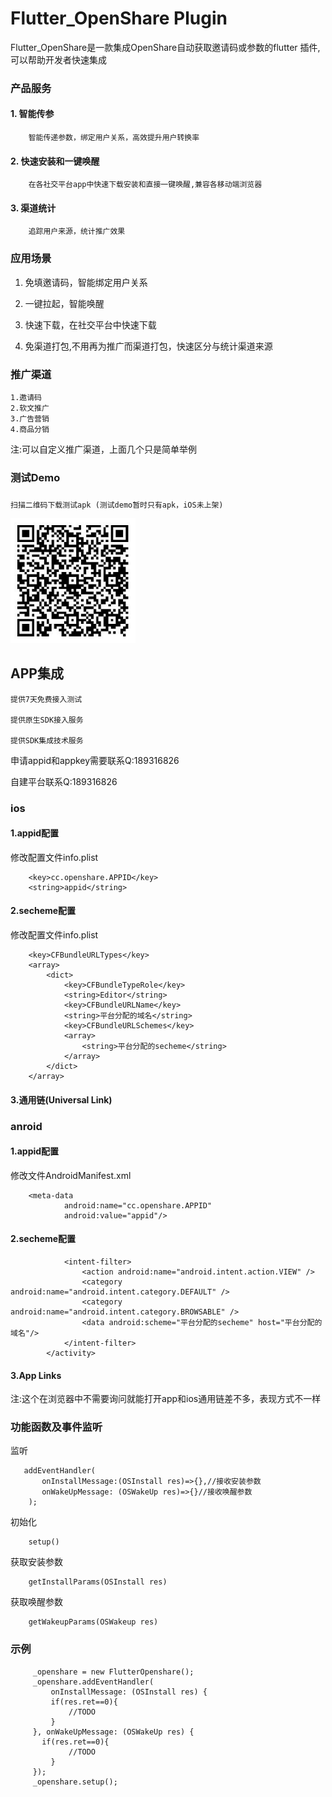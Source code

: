 # Flutter_OpenShare Plugin
Flutter_OpenShare是一款集成OpenShare自动获取邀请码或参数的flutter 插件,可以帮助开发者快速集成

###   产品服务
####  1. 智能传参
```
    智能传递参数，绑定用户关系，高效提升用户转换率
```
####  2. 快速安装和一键唤醒
```
    在各社交平台app中快速下载安装和直接一键唤醒,兼容各移动端浏览器
```
####  3. 渠道统计
```
    追踪用户来源，统计推广效果
```
### 应用场景

1. 免填邀请码，智能绑定用户关系

2. 一键拉起，智能唤醒

3. 快速下载，在社交平台中快速下载

4. 免渠道打包,不用再为推广而渠道打包，快速区分与统计渠道来源

### 推广渠道
    1.邀请码
    2.软文推广
    3.广告营销
    4.商品分销
注:可以自定义推广渠道，上面几个只是简单举例

### 测试Demo

### 
```
扫描二维码下载测试apk (测试demo暂时只有apk，iOS未上架)
```
<img src="https://github.com/An-uking/Flutter_OpenShare/blob/master/images/20191024161016.jpg?raw=true" width="200" height="200">

## APP集成
```
提供7天免费接入测试

提供原生SDK接入服务

提供SDK集成技术服务
```
申请appid和appkey需要联系Q:189316826

自建平台联系Q:189316826
### ios

#### 1.appid配置
修改配置文件info.plist
```
	<key>cc.openshare.APPID</key>
	<string>appid</string>
```
#### 2.secheme配置
修改配置文件info.plist
```
	<key>CFBundleURLTypes</key>
	<array>
		<dict>
			<key>CFBundleTypeRole</key>
			<string>Editor</string>
			<key>CFBundleURLName</key>
			<string>平台分配的域名</string>
			<key>CFBundleURLSchemes</key>
			<array>
				<string>平台分配的secheme</string>
			</array>
		</dict>
	</array>
```
#### 3.通用链(Universal Link)
    
### anroid
#### 1.appid配置
修改文件AndroidManifest.xml

```
	<meta-data
            android:name="cc.openshare.APPID"
            android:value="appid"/>
```
#### 2.secheme配置
```         ...
            <intent-filter>
                <action android:name="android.intent.action.VIEW" />
                <category android:name="android.intent.category.DEFAULT" />
                <category android:name="android.intent.category.BROWSABLE" />
                <data android:scheme="平台分配的secheme" host="平台分配的域名"/>
            </intent-filter>
        </activity>
```
#### 3.App Links
注:这个在浏览器中不需要询问就能打开app和ios通用链差不多，表现方式不一样

### 功能函数及事件监听
监听

```
   addEventHandler(
       onInstallMessage:(OSInstall res)=>{},//接收安装参数
       onWakeUpMessage: (OSWakeUp res)=>{}//接收唤醒参数
    );
```

初始化
```
    setup()
```
获取安装参数
```
    getInstallParams(OSInstall res)
```
获取唤醒参数
```
    getWakeupParams(OSWakeup res)
```
### 示例
```
     _openshare = new FlutterOpenshare();
     _openshare.addEventHandler(
         onInstallMessage: (OSInstall res) {
         if(res.ret==0){
             //TODO
         }
     }, onWakeUpMessage: (OSWakeUp res) {
       if(res.ret==0){
             //TODO
         }
     });
     _openshare.setup();
```